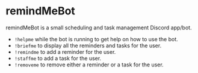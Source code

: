 # remindMeBot
 remindMeBot is a small scheduling and task management Discord app/bot.

- `!helpme` while the bot is running to get help on how to use the bot.
- `!briefme` to display all the reminders and tasks for the user.
- `!remindme` to add a reminder for the user.
- `!staffme` to add a task for the user.
- `!removeme` to remove either a reminder or a task for the user.
